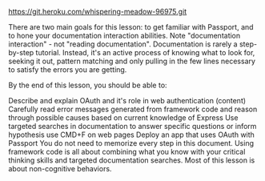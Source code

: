 https://git.heroku.com/whispering-meadow-96975.git

There are two main goals for this lesson: to get familiar with Passport, and to hone your documentation interaction abilities. Note "documentation interaction" - not "reading documentation". Documentation is rarely a step-by-step tutorial. Instead, it's an active process of knowing what to look for, seeking it out, pattern matching and only pulling in the few lines necessary to satisfy the errors you are getting.

By the end of this lesson, you should be able to:

Describe and explain OAuth and it's role in web authentication (content)
Carefully read error messages generated from framework code and reason through possible causes based on current knowledge of Express
Use targeted searches in documentation to answer specific questions or inform hypothesis
use CMD+F on web pages
Deploy an app that uses OAuth with Passport
You do not need to memorize every step in this document. Using framework code is all about combining what you know with your critical thinking skills and targeted documentation searches. Most of this lesson is about non-cognitive behaviors.
